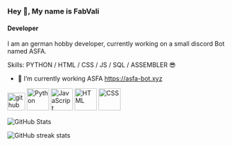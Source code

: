 ### Hey 👋, My name is FabVali
#### Developer
I am an german hobby developer, currently working on a small discord Bot named ASFA.

Skills: PYTHON / HTML / CSS / JS / SQL / ASSEMBLER 😎

- 🔭 I’m currently working ASFA
https://asfa-bot.xyz


[<img src='https://cdn.jsdelivr.net/npm/simple-icons@3.0.1/icons/github.svg' alt='github' height='40'>](https://github.com/fabvali)
<img src="https://cdn.jsdelivr.net/gh/devicons/devicon/icons/python/python-original.svg" width="50" height="50" alt="Python"/> 
<img src="https://cdn.jsdelivr.net/gh/devicons/devicon/icons/javascript/javascript-original.svg" width="50" height="50" alt="JavaScript"/> 
<img src="https://cdn.jsdelivr.net/gh/devicons/devicon/icons/html5/html5-original.svg" width="50" height="50" alt="HTML"/>
<img src="https://cdn.jsdelivr.net/gh/devicons/devicon/icons/css3/css3-original.svg" width="50" height="50" alt="CSS"/>

![GitHub Stats](https://gh-readme-profile.vercel.app/api?username=fabvali&theme=dark)

![GitHub streak stats](https://streak-stats.demolab.com/?user=fabvali&theme=dark)  
<!--START_SECTION:language_stats-->
<!--END_SECTION:language_stats-->


<!--
**FabVali/fabvali** is a ✨ _special_ ✨ repository because its `README.md` (this file) appears on your GitHub profile.

-->
